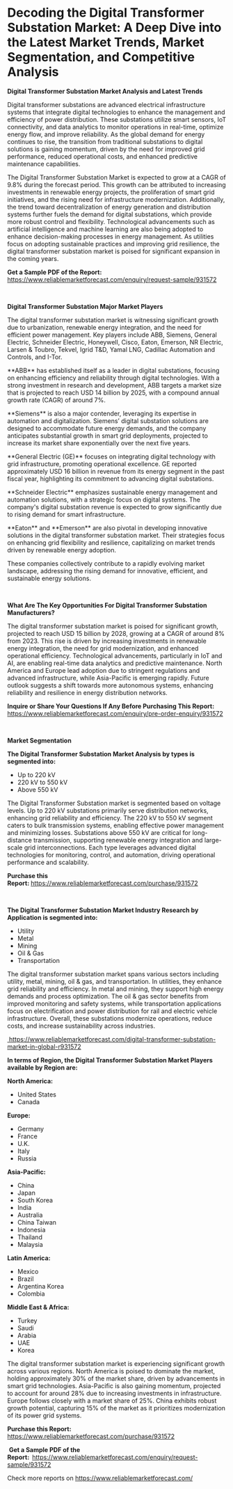 <p><h1>Decoding the Digital Transformer Substation Market: A Deep Dive into the Latest Market Trends, Market Segmentation, and Competitive Analysis</h1></p><p><strong>Digital Transformer Substation Market Analysis and Latest Trends</strong></p>
<p><p>Digital transformer substations are advanced electrical infrastructure systems that integrate digital technologies to enhance the management and efficiency of power distribution. These substations utilize smart sensors, IoT connectivity, and data analytics to monitor operations in real-time, optimize energy flow, and improve reliability. As the global demand for energy continues to rise, the transition from traditional substations to digital solutions is gaining momentum, driven by the need for improved grid performance, reduced operational costs, and enhanced predictive maintenance capabilities.</p><p>The Digital Transformer Substation Market is expected to grow at a CAGR of 9.8% during the forecast period. This growth can be attributed to increasing investments in renewable energy projects, the proliferation of smart grid initiatives, and the rising need for infrastructure modernization. Additionally, the trend toward decentralization of energy generation and distribution systems further fuels the demand for digital substations, which provide more robust control and flexibility. Technological advancements such as artificial intelligence and machine learning are also being adopted to enhance decision-making processes in energy management. As utilities focus on adopting sustainable practices and improving grid resilience, the digital transformer substation market is poised for significant expansion in the coming years.</p></p>
<p><strong>Get a Sample PDF of the Report:&nbsp;</strong> <a href="https://www.reliablemarketforecast.com/enquiry/request-sample/931572?utm_campaign=2325&utm_medium=2&utm_source=Github&utm_content=ia&utm_term=21032025&utm_id=digital-transformer-substation">https://www.reliablemarketforecast.com/enquiry/request-sample/931572</a></p>
<p>&nbsp;</p>
<p><strong>Digital Transformer Substation Major Market Players</strong></p>
<p><p>The digital transformer substation market is witnessing significant growth due to urbanization, renewable energy integration, and the need for efficient power management. Key players include ABB, Siemens, General Electric, Schneider Electric, Honeywell, Cisco, Eaton, Emerson, NR Electric, Larsen & Toubro, Tekvel, Igrid T&D, Yamal LNG, Cadillac Automation and Controls, and I-Tor.</p><p>**ABB** has established itself as a leader in digital substations, focusing on enhancing efficiency and reliability through digital technologies. With a strong investment in research and development, ABB targets a market size that is projected to reach USD 14 billion by 2025, with a compound annual growth rate (CAGR) of around 7%.</p><p>**Siemens** is also a major contender, leveraging its expertise in automation and digitalization. Siemens’ digital substation solutions are designed to accommodate future energy demands, and the company anticipates substantial growth in smart grid deployments, projected to increase its market share exponentially over the next five years.</p><p>**General Electric (GE)** focuses on integrating digital technology with grid infrastructure, promoting operational excellence. GE reported approximately USD 16 billion in revenue from its energy segment in the past fiscal year, highlighting its commitment to advancing digital substations.</p><p>**Schneider Electric** emphasizes sustainable energy management and automation solutions, with a strategic focus on digital systems. The company's digital substation revenue is expected to grow significantly due to rising demand for smart infrastructure.</p><p>**Eaton** and **Emerson** are also pivotal in developing innovative solutions in the digital transformer substation market. Their strategies focus on enhancing grid flexibility and resilience, capitalizing on market trends driven by renewable energy adoption.</p><p>These companies collectively contribute to a rapidly evolving market landscape, addressing the rising demand for innovative, efficient, and sustainable energy solutions.</p></p>
<p>&nbsp;</p>
<p><strong>What Are The Key Opportunities For Digital Transformer Substation Manufacturers?</strong></p>
<p><p>The digital transformer substation market is poised for significant growth, projected to reach USD 15 billion by 2028, growing at a CAGR of around 8% from 2023. This rise is driven by increasing investments in renewable energy integration, the need for grid modernization, and enhanced operational efficiency. Technological advancements, particularly in IoT and AI, are enabling real-time data analytics and predictive maintenance. North America and Europe lead adoption due to stringent regulations and advanced infrastructure, while Asia-Pacific is emerging rapidly. Future outlook suggests a shift towards more autonomous systems, enhancing reliability and resilience in energy distribution networks.</p></p>
<p><strong>Inquire or Share Your Questions If Any Before Purchasing This Report:</strong> <a href="https://www.reliablemarketforecast.com/enquiry/pre-order-enquiry/931572?utm_campaign=2325&utm_medium=2&utm_source=Github&utm_content=ia&utm_term=21032025&utm_id=digital-transformer-substation">https://www.reliablemarketforecast.com/enquiry/pre-order-enquiry/931572</a></p>
<p>&nbsp;</p>
<p><strong>Market Segmentation</strong></p>
<p><strong>The Digital Transformer Substation Market Analysis by types is segmented into:</strong></p>
<p><ul><li>Up to 220 kV</li><li>220 kV to 550 kV</li><li>Above 550 kV</li></ul></p>
<p><p>The Digital Transformer Substation market is segmented based on voltage levels. Up to 220 kV substations primarily serve distribution networks, enhancing grid reliability and efficiency. The 220 kV to 550 kV segment caters to bulk transmission systems, enabling effective power management and minimizing losses. Substations above 550 kV are critical for long-distance transmission, supporting renewable energy integration and large-scale grid interconnections. Each type leverages advanced digital technologies for monitoring, control, and automation, driving operational performance and scalability.</p></p>
<p><strong>Purchase this Report:&nbsp;</strong><a href="https://www.reliablemarketforecast.com/purchase/931572?utm_campaign=2325&utm_medium=2&utm_source=Github&utm_content=ia&utm_term=21032025&utm_id=digital-transformer-substation">https://www.reliablemarketforecast.com/purchase/931572</a></p>
<p>&nbsp;</p>
<p><strong>The Digital Transformer Substation Market Industry Research by Application is segmented into:</strong></p>
<p><ul><li>Utility</li><li>Metal</li><li>Mining</li><li>Oil & Gas</li><li>Transportation</li></ul></p>
<p><p>The digital transformer substation market spans various sectors including utility, metal, mining, oil & gas, and transportation. In utilities, they enhance grid reliability and efficiency. In metal and mining, they support high energy demands and process optimization. The oil & gas sector benefits from improved monitoring and safety systems, while transportation applications focus on electrification and power distribution for rail and electric vehicle infrastructure. Overall, these substations modernize operations, reduce costs, and increase sustainability across industries.</p></p>
<p><a href="https://www.reliablemarketforecast.com/digital-transformer-substation-market-in-global-r931572?utm_campaign=2325&utm_medium=2&utm_source=Github&utm_content=ia&utm_term=21032025&utm_id=digital-transformer-substation">&nbsp;https://www.reliablemarketforecast.com/digital-transformer-substation-market-in-global-r931572</a></p>
<p><strong>In terms of Region, the Digital Transformer Substation Market Players available by Region are:</strong></p>
<p>
    <p> <strong> North America: </strong>
        <ul>
            <li>United States</li>
            <li>Canada</li>
        </ul>
        </p> 
    <p> <strong> Europe: </strong>
        <ul>
            <li>Germany</li>
            <li>France</li>
            <li>U.K.</li>
            <li>Italy</li>
            <li>Russia</li>
        </ul>
        </p> 
    <p> <strong> Asia-Pacific: </strong>
        <ul>
            <li>China</li>
            <li>Japan</li>
            <li>South Korea</li>
            <li>India</li>
            <li>Australia</li>
            <li>China Taiwan</li>
            <li>Indonesia</li>
            <li>Thailand</li>
            <li>Malaysia</li>
        </ul>
        </p> 
    <p> <strong> Latin America: </strong>
        <ul>
            <li>Mexico</li>
            <li>Brazil</li>
            <li>Argentina Korea</li>
            <li>Colombia</li>
        </ul>
        </p> 
    <p> <strong> Middle East & Africa: </strong>
        <ul>
            <li>Turkey</li>
            <li>Saudi</li>
            <li>Arabia</li>
            <li>UAE</li>
            <li>Korea</li>
        </ul>
    </p>
    </p>
<p><p>The digital transformer substation market is experiencing significant growth across various regions. North America is poised to dominate the market, holding approximately 30% of the market share, driven by advancements in smart grid technologies. Asia-Pacific is also gaining momentum, projected to account for around 28% due to increasing investments in infrastructure. Europe follows closely with a market share of 25%. China exhibits robust growth potential, capturing 15% of the market as it prioritizes modernization of its power grid systems.</p></p>
<p><strong>Purchase this Report: </strong><a href="https://www.reliablemarketforecast.com/purchase/931572?utm_campaign=2325&utm_medium=2&utm_source=Github&utm_content=ia&utm_term=21032025&utm_id=digital-transformer-substation">https://www.reliablemarketforecast.com/purchase/931572</a></p>
<p>&nbsp;<strong>Get a Sample PDF of the Report:&nbsp;&nbsp;</strong><a href="https://www.reliablemarketforecast.com/enquiry/request-sample/931572?utm_campaign=2325&utm_medium=2&utm_source=Github&utm_content=ia&utm_term=21032025&utm_id=digital-transformer-substation">https://www.reliablemarketforecast.com/enquiry/request-sample/931572</a></p>
<p><strong></strong></p>
<p>Check more reports on <a href="https://www.reliablemarketforecast.com/?utm_campaign=2325&utm_medium=2&utm_source=Github&utm_content=ia&utm_term=21032025&utm_id=digital-transformer-substation">https://www.reliablemarketforecast.com/</a></p>